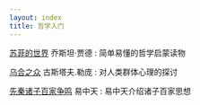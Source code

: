 ```yaml
---
layout: index
title: 哲学入门
---
```


[苏菲的世界](http://book.douban.com/subject/2284311/) 乔斯坦·贾德
:	简单易懂的哲学启蒙读物

[乌合之众](http://book.douban.com/subject/1012611/) 古斯塔夫.勒庞 
:	对人类群体心理的探讨

[先秦诸子百家争鸣](http://book.douban.com/subject/3373947/)  易中天
:	易中天介绍诸子百家思想

